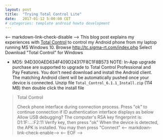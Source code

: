 ```yaml
---
layout: post
title:  "Trying Total Control Lite"
date:   2017-01-12 5:00:00 CET
# categories: template android howto development
---
```

<-- markdown-link-check-disable -->
This blog post explains my experiences with [Total Control](http://tc.sigma-rt.com/index.php) to control my Android phone from my laptop running MS Windows 10.
Browse <http://tc.sigma-rt.com/index.php>
Select Download "Total Control" for Windows
* MD5: 94D300AED634F409D24317F8C1F8B573
NOTE: In-App upgrade purchase are supported to upgrade to Total Control Professional and Pay Features.
You don't need download and install the Android client. The matching Android client will be automatically pushed once your device is connected.
Unzip file `Total_Control_6.1.1_Install.zip` (114 MB)
then double click the install file
> Total Control
>
> Check phone interface during connection process.
> Press "ok" to continue connection if ID authentication interface displays as below
> Allow USB debugging?
> The computer's RSA key fingerprint is:
> D1:1F:...:F2:11
Verify key, then press "ok"
When the device is detected, the APK is installed.
You may then press "Connect"
<-- markdown-link-check-enable-->
<-- EOF -->

